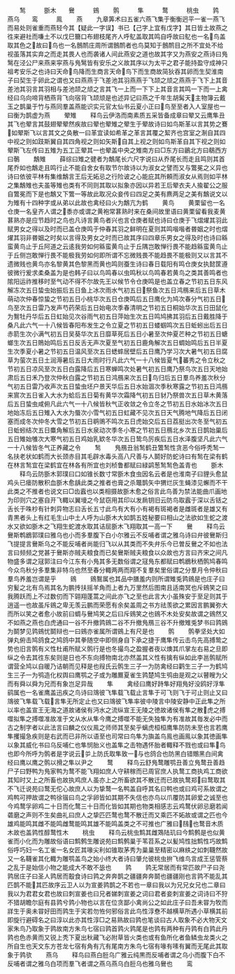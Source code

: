 <!-- { "loadSidebar": true } -->
　　鹙　　　斵木　　鸒　　　鴳
　　鹘　　　隼　　　鹜　　　桃虫
　　鹑　　　燕乌　　鸾　　　鳯
　　燕
　　九章筭术曰五雀六燕飞集于衡衡迥平一雀一燕飞而易处则雀重而燕轻今其【疑此一字误】书已【己字上宜有戊字】其日皆土故燕之徃来避社而嗛土不以戊巳籋口布翅枝尾齐人呼鳦盖取其鸣自呼故曰鳦也一名鸟盖取其色之故曰鸟也一名鷾鸸庄周所谓鷾鸸者也鸟莫知于鷾鸸目之所不宜处不给视虽落其实弃之而走其畏人也而袭诸人间此燕安之道也故其字又为燕安之燕诗曰鳬鹥在泾公尸来燕来寜燕与鳬鹥皆有安乐之义故其序以为太平之君子能持盈守成神只祖考安乐之也诗曰天命鸟降而生商言天命鸟下而生商故简狄吞其卵而生契淮南子曰契生于卵此之谓也又曰燕燕于飞差池其羽燕燕于飞颉之颃之燕燕于飞下上其音差池其羽言其羽相与差池颉之颃之言其飞一上而一下下上其音言其鸣一下而一上禽经曰乌向啼背栖燕背飞向宿背飞颉颃是也述异记曰燕之千年生胡髯天主物簿云戴玉之鹊巢于竹与燕同羣盖燕能识实元官太仙书云夏小正曰鸟至至者入人室屋也一曰衡为鹊虚为燕
　　翚雉
　　释鸟云伊洛而南素质五采皆备成章曰翚又云鹰隼丑其飞也翚言其鼓翅翚翚然疾故曰翚也翚雉之翚生于翚故诗曰如鸟斯革以言其势之鶱如翚斯飞以言其文之奂散一曰革宜读如希革之革言其覆之絜齐也宫室之淛自其四中视之则如跂斯翼自其四角视之则如矢斯自其上视之则如鸟斯革自其下视之则如翚斯飞左传曰五雉为五工正翚其一也翚盖中央之雉南方曰□东方曰鶅北方曰鵗西方曰鷷
　　鷮雉
　　薛综曰雉之徤者为鷮尾长六尺字说曰从乔尾长而走且鸣则其首尾乔如也鷮走且鸣行止不能自舍女有取节尔故诗以为淑女之譬而又与鷩冕之义异也诗曰依彼平林有集维鷮言王后无妬忌之行险诐之心能庇其所頼而淑女从焉则如平林之集鷮雉也夫虽等雉也类有不同则其取以拟象亦因以异若王后翚衣夫人揄翟公之服自鷩冕而下是也鷮又下鷩一等故此取况众妾传曰四足之美有麃两足之美有鷮说文以为雉有十四种字或从弟以此故也禽经曰火为鷮亢为鹤
　　黄鸟
　　黄栗留也一名仓庚一名皇齐人谓之黍亦或谓之黄袍常葚熟时来在桑间故里语曰黄栗留看我麦黄葚熟亦是应节趋时之鸟也凡诗言黄鸟者兴也言仓庚者赋也诗曰仓庚于飞熠燿其羽此赋男女之得以及时而已盖仓庚鸣于仲春其羽之鲜明在夏则其鸣喈喈者昬姻之时也熠燿其羽非昬姻之时矣以言得及男女之时而已故其序曰四章乐男女之得及时也诗曰緜蛮黄鸟止于丘阿道之云逺我劳如何緜蛮黄鸟止于丘隅岂敢惮行畏不能趋緜蛮黄鸟止于丘侧岂敢惮行畏不能极我劳如何即所谓不忘微贱畏不能趋畏不能极则又以言其不遗微贱也黄鸟亦名黎黄其色黎黑而黄也鸣则蚕生诗曰春日载阳有鸣仓庚女执懿筐遵彼微行爰求柔桑盖为是也韩子曰以鸟鸣春以虫鸣秋以鸟鸣春若黄鸟之类其善鸣者也隂阳运祚推移时至气动不得不尔故先王以候节令仓庚鸣是也盖立春之节初五日东风解冻次五日蛰虫始振后五日鱼上冰次雨水气初五日祭鱼次五日鸿鴈来后五日草木萌动次仲春惊蛰之节初五日小桃华次五日仓庚鸣后五日鹰化为鸠次春分气初五日鸟至次五日雷乃发声芍药荣后五日始电次季春清明之节初五日桐始华次五日田鼠化为鴽牡丹华后五日虹始见次谷雨气初五日萍始生次五日鸣鸠拂其羽后五日戴胜降于桑凡此六气一十八候皆春阳布发生之令立夏之节初五日蝼蝈鸣次五日蚯蚓出后五日赤箭生次小满气初五日吴葵华次五日靡草死后五日小暑至次仲夏芒种之节初五日螗螂生次五日鵙始鸣后五日反舌无声次夏至气初五日鹿角解次五日蜩始鸣后五日半夏生次季夏小暑之节初五日温风至次五日蟋蟀居壁后五日鹰乃学习次大暑气初五日腐草为萤次五日土润溽暑后五日大雨时行凡此六气一十八候皆夏气蕃秀之令立秋之节初五日凉风至次五日白露降后五日寒蝉鸣次处暑气初五日鹰乃祭鸟次五日天地始肃后五日禾乃登次仲秋白露之节初五日鸿鴈来次五日鸟归后五日羣鸟养羞次秋分气初五日雷乃收声次五日蛰虫坯户景天华后五日水始涸次季秋寒露之节初五日鸿鴈来賔次五日雀入大水为蛤后五日菊有黄华次霜降气初五日豺乃祭兽次五日草木黄落后五日蛰虫咸俯凡此六气一十八候皆秋气正收敛之令立冬之节初五日水始冰次五日地始冻后五日雉入大水为蜃次小雪气初五日虹藏不见次五日天气腾地气降后五日闭塞而成冬次仲冬大雪之节初五日鹖鴠不鸣次五日虎始交后五日荔挺出次冬至气初五日蚯蚓结次五日麋角解后五日水泉动次季冬小寒之节初五日鴈北乡次五日鹊始巢后五日雉始雊次大寒气初五日鸡始乳欵冬华次五日鸷鸟厉疾后五日水泽腹坚凡此六气一十八候皆冬气正养藏之令
　　鹙
　　鳬鴈丑翁鹙鹤丑鷩鹙性贪恶今俗呼秃鹙一名扶老状如鹤而大长颈赤目其毛辟水毒头高八尺善与人鬬好防蛇诗曰有鹙在梁有鹤在林言鹙宜在梁鹤宜在林各有所宜也刘桢鲁都赋曰緑鹢葱鹙鹙色盖青也
　　斵木
　　释鸟云防斵木郭璞曰口如锥长数寸常斵木食虫因名云者是也淮南子曰貍头愈鼠鸡头已瘘防散积血斵木愈龋此类之推者也膏之杀鼈鹊矢中猬烂灰生蝇漆见蠏而不干此类之不推者也说文曰□齿蠧也以类相摄故斵木愈之俗言此鸟善为禁法能曲爪画地为印则穴之塞自开飞輙以翼墁之今鼠窃用其印以发扄钥旧云防鸟取蠧于深以舌铦之舌长于咮杪有针刺异物志曰舌长五寸此鸟有大有小有褐有斑褐者是雌斑者是雄又有青黒者头上有红毛生山中土人呼为山斵木大如鹊五姓秘要曰相山之法欲如生蛇之渡水又欲如斵木之飞翔生蛇渡水取其诘屈斵木飞翔取其一高一下
　　鸒
　　释鸟云鸒斯鹎鶋郭璞曰雅乌也小而多羣腹下白小尔雅云不反哺者谓之雅乌诗曰弁彼鸒斯归飞提提言鸒斯乌之不能反哺者尚能归飞以从其类而不失弁乐今已曽反鸒之不如也法言曰频频之党甚于鸒斯亦贼夫粮食而已矣鸒斯贼夫粮食以众故也方言曰齐宋之间凡物盛多谓之冦郭注曰今江东有小鳬其多无数俗谓之冦鳬东都赋曰鹎鶋秋栖鹘鸠春鸣今众鸟秋分多羣集非特乌也然至春分輙两两而翔不复羣矣里俗谓之分羣月令仲秋曰羣鸟养羞岂谓是乎
　　鴳
　　鴳鴽属也其品中膳羞内则所谓雉兎鹑鴳是也庄子曰穷髪之北有鸟焉其名为鹏抟扶摇羊角而上者九万里然后图南且适南冥也斥鴳笑之曰我腾跃而上不过数仞而下翶翔蓬蒿之间此亦飞之至也此言大小虽殊安于至足则其于逍遥一也故虽斥鴳之卑无羡云鹏而荣愿有余矣盖周之书方祛羡欲之累因言鹏翼弥大而所以笑之者愈小故前曰蜩与鸒鸠笑之后曰斥鴳笑之也鴳不木处安矣故谓之鴳然又不如燕之燕也白虎通曰一谷不升撤鹑鴳二谷不升撤鳬鴈三谷不升撤雉兎梦书曰鹑鴳为鬬梦见鹑鴳忧鬬辩也一曰鴳亦雀属所谓鴳上有尺是也
　　鹘
　　鹘拳坚处大如弹丸俯击鸠鸽食之鸠鸽中其拳随空中即侧身自下承之捷于鹰隼传云击鸟先高搏鸷之势也旧言鹘有义性杜甫所赋义鹘行是也冬撮鸟之盈握者夜以燠其爪掌左右易之旦即纵之令去其徃东矣则是日也不东向搏物南北亦然盖其义性有擒有纵如此李邕鹘赋所谓营全鸠以自暖乃诘朝而见释是也叚氏云鹘生三子一为防禽经曰鹳生三子一为鹤鸠生三子一为鸮造化权舆曰鹰鹗之子或为雕鷢夏雀生鹑楚鸠生鸮由是观之以瞽瞍为父而有舜以舜为兄而有象岂足异哉
　　隼
　　禽经曰鹰好跱隼好翔鳬好没鸥好浮隼鹞属也一名雀鹰盖迅疾之鸟诗曰鴧彼飞隼载飞载止言隼于可飞则飞于可止则止又曰鴧彼飞隼载飞载言隼无所定止也又曰鴧彼飞隼率彼中陵言中陵安静中正此隼之所以率也盖宣王无海之道故诸侯有沔水之流纵宣王无陵之徳故诸侯有隼之散虎之搏噬拟隼之搏噬准故准于文从水从隼今鹰之搏噬不能无失独隼为有准故其毎发必中而古之制字者以此法言曰麟之仪仪鳯之师师其至矣乎螭虎桓桓鹰隼防防未至也言若鹰隼攫撮急疾则是右武而已非所以语至也司常曰鸟隼为旟盖鸟鳯也画鳯以象其徳画隼以象其威化书曰乌反哺仁也隼悯胎义也盖隼之击物遇怀胎者輙释不戮也或曰隼鸟也即今所呼为鹘者是字说云屰上防氏取隼致一与也鸽合也防黑白错鷼黑白间禽经曰鹰以鹰之鹘以搰之隼以尹之
　　鹜
　　释鸟云舒鳬鹜雕鹗丑善立鳬鹜丑善趋尸子曰野鸭为鳬家鸭为鹜不能飞翔如庶人守耕稼而已周官庶人执鹜工商执鸡工商欲其知时又上之所畜也故执鸡庶人虽亦上之所畜欲其不散迁而已故执鹜郑曰鹜取其不飞迁说苑曰鹜无佗心故庶人以为挚鹜一名鸭盖自呼其名曰鸭也或曰鸡可系故谓之鸡鸭可押故谓之鸭徐锴曰鸟之孚卵皆如其期不失信也亦鸟以爪覆防其卵爱之诚至也今鸡鹜孚卵鸡二十日而化鹜三十日而化皆如其期也物类相感志云鸡鹜伏卵忌磨若闻砻磨之声则不生矣曲礼曰庶人之挚匹匹鹜也鹜不散迁而又乘匹不妬故或谓之匹也今雄鸡能鸣其雌不能鸣雌鹜能鸣其雄不能鸣盖类之不可推也广雅曰鴄也鹜音木质木故也盖鹑性醇鹜性木
　　桃虫
　　释鸟云桃虫鹪其雌鴱陆玑曰今鹪鹩是也似黄雀而小化而为雕故俗语曰鹪鹩生雕说苑曰鹪鹩巢于苇苕系之以髪鸠性拙鹪性巧故鹪俗呼巧妇一名工雀一名女匠其喙尖利如锥取茅秀为巢巢至精密以麻紩之如刺韈然故又一名韈雀其化輙为雕鹗盖鸟之始小终大者诗曰肇允彼桃虫拚飞维鸟言成王惩管蔡之乱于是始信小物之能成大不敢不毖也
　　鹑
　　鹑无常居而有常匹故尸子曰尧鹑居庄子曰圣人鹑居而鷇食诗曰鹑之奔奔鹊之疆疆奔奔鬬也疆疆刚也言鹑不能乱其匹鹊不能其匹故序云卫人以为宣姜鹑鹊之不若也一章曰我以为兄兄女兄也二章曰我以为君君女君也故曰刺宣姜也曰兄者娣刺宣姜之词曰君者妾刺宣姜之词诗曰不狩不猎胡瞻尔庭有县鹑兮鹑小物也以言在位贪鄙小禽尚公之如此庄子曰吾未甞为牧而牂生于奥未甞好田而鹑生于宎若勿恠何邪俗言此鸟性淳憃不越横草所遇小草横其前即旋行避碍名之曰淳以此亦其性淳□之易熟故曰鹑也笔谈曰古人取象不必大物天文家朱鸟乃取象于鹑故南方朱鸟七宿曰鹑首鹑火鹑尾是也鹑有两种有丹鹑有白鹑此丹鹑也色赤黄而又锐上秃下夏出秋藏飞必附草皆火类也或有鱼所化者鱼鳞虫龙类火之所自生也天文东方苍龙七宿有角有亢有尾南方朱鸟七宿有喙有嗉有翼而无尾此其取象于鹑欤
　　燕乌
　　释鸟曰燕白脰乌广雅云纯黒而反哺者谓之乌小而腹下白不反哺者谓之雅乌白项而羣飞者谓之燕乌燕乌白脰乌也雅乌鸒也
　　鸾
